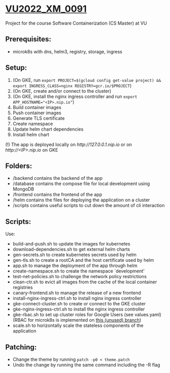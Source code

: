 # [VU2022_XM_0091](https://github.com/rubenhorn/VU2022_XM_0091)
Project for the course Software Containerization (CS Master) at VU

## Prerequisites:
 - microk8s with dns, helm3, registry, storage, ingress

## Setup:
 1. (On GKE, run `export PROJECT=$(gcloud config get-value project) && export INGRESS_CLASS=nginx REGISTRY=gcr.io/$PROJECT`)
 2. (On GKE, create and/or connect to the cluster)
 3. (On GKE, install the nginx ingress controller and run `export APP_HOSTNAME="<IP>.nip.io"`)
 4. Build container images
 5. Push container images
 6. Generate TLS certificate
 7. Create namespace
 8. Update helm chart dependencies
 9. Install helm chart
 
 (!) The app is deployed locally on _http://<!-- prevent auto generated link -->127.0.0.1.nip.io_ or on _http://\<IP\>.nip.io_ on GKE 

## Folders:
 - /backend contains the backend of the app
 - /database contains the compose file for local development using MongoDB
 - /frontend contains the frontend of the app
 - /helm contains the files for deploying the application on a cluster
 - /scripts contains useful scripts to cut down the amount of cli interaction

## Scripts:
Use:
 - build-and-push.sh to update the images for kubernetes
 - download-dependencies.sh to get external helm charts
 - gen-secrets.sh to create kubernetes secrets used by helm
 - gen-tls.sh to create a rootCA and the host certificate used by helm
 - app.sh to manage the deployment of the app through helm
 - create-namespace.sh to create the namespace `development'
 - test-net-policies.sh to challenge the network policy restrictions
 - clean-ctr.sh to evict all images from the cache of the local container registries
 - canary-frontend.sh to manage the release of a new frontend
 - install-nginx-ingress-ctrl.sh to install nginx ingress controller
 - gke-connect-cluster.sh to create or connect to the GKE cluster
 - gke-nginx-ingress-ctrl.sh to install the nginx ingress controller
 - gke-rbac.sh to set up cluster roles for Google Users (see values.yaml)  
   (RBAC for microk8s is implemented on [this (unused) branch](https://github.com/rubenhorn/VU2022_XM_0091/tree/rbac))
 - scale.sh to horizontally scale the stateless components of the application

## Patching:
 - Change the theme by running `patch -p0 < theme.patch`
 - Undo the change by running the same command including the -R flag

